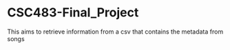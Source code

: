 # CSC483-Final_Project
This aims to retrieve information from a csv that contains the metadata from songs 
